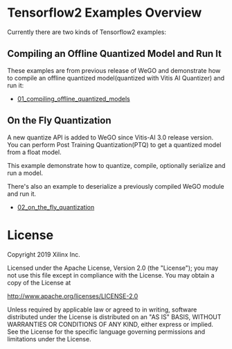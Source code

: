 # Tensorflow2 Examples Overview

Currently there are two kinds of Tensorflow2 examples:

## Compiling an Offline Quantized Model and Run It

These examples are from previous release of WeGO and demonstrate how to compile an offline quantized model(quantized with Vitis AI Quantizer) and run it:

- [01_compiling_offline_quantized_models](./01_compiling_offline_quantized_models)

## On the Fly Quantization

A new quantize API is added to WeGO since Vitis-AI 3.0 release version. You can perform Post Training Quantization(PTQ) to get a quantized model from a float model.

This example demonstrate how to quantize, compile, optionally serialize and run a model.

There's also an example to deserialize a previously compiled WeGO module and run it.

- [02_on_the_fly_quantization](./02_on_the_fly_quantization)

# License

Copyright 2019 Xilinx Inc.

Licensed under the Apache License, Version 2.0 (the "License"); you may not use this file except in compliance with the License. You may obtain a copy of the License at

http://www.apache.org/licenses/LICENSE-2.0

Unless required by applicable law or agreed to in writing, software distributed under the License is distributed on an "AS IS" BASIS, WITHOUT WARRANTIES OR CONDITIONS OF ANY KIND, either express or implied. See the License for the specific language governing permissions and limitations under the License.
